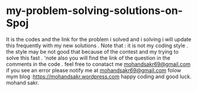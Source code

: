# my-problem-solving-solutions-on-Spoj
It is the codes and the link for the problem i solved and i solving i will update this frequently with my new solutions . 
Note that : it is not my coding style . the style may be not good that because of the contest and my trying to solve this fast . 'note also you will find the link of the question in the comments in the code . feel free to conatact me mohandsakr69@gmail.com if you see an error please notify me at mohandsakr69@gmail.com 
folow mym blog :https://mohandsakr.wordpress.com
happy coding and good luck. mohand sakr.
